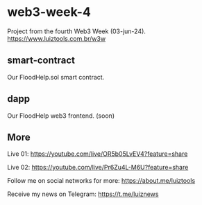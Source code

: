 # web3-week-4
Project from the fourth Web3 Week (03-jun-24). https://www.luiztools.com.br/w3w

## smart-contract
Our FloodHelp.sol smart contract.

## dapp
Our FloodHelp web3 frontend. (soon)

## More

Live 01: https://youtube.com/live/OR5b05LvEV4?feature=share

Live 02: https://youtube.com/live/Pr6Zu4L-M6U?feature=share

Follow me on social networks for more: https://about.me/luiztools

Receive my news on Telegram: https://t.me/luiznews
